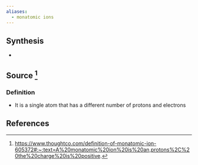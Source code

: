 ```yaml
---
aliases:
  - monatomic ions
---
```

## Synthesis
- 
## Source [^1]
### Definition
- It is a single atom that has a different number of protons and electrons
## References

[^1]: https://www.thoughtco.com/definition-of-monatomic-ion-605372#:~:text=A%20monatomic%20ion%20is%20an,protons%2C%20the%20charge%20is%20positive.